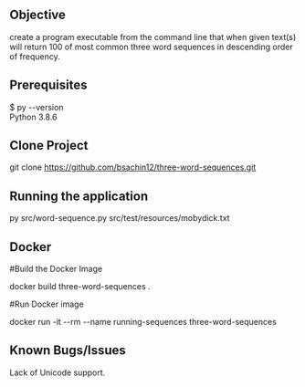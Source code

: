 ## Objective

create a program executable from the command line that when given text(s) will return 100 of most common three word sequences in descending order of frequency.

## Prerequisites

$ py --version <br />
Python 3.8.6

## Clone Project

git clone https://github.com/bsachin12/three-word-sequences.git

## Running the application

py src/word-sequence.py src/test/resources/mobydick.txt <br />


## Docker

#Build the Docker Image <br />

docker build three-word-sequences . <br />

#Run Docker image <br />

docker run -it --rm --name running-sequences three-word-sequences

## Known Bugs/Issues

Lack of Unicode support.
